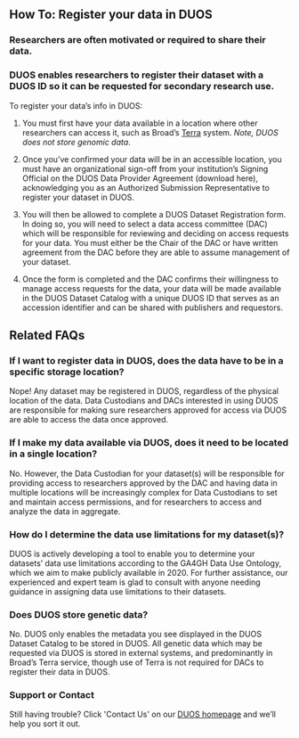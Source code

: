 ## How To: Register your data in DUOS


### Researchers are often motivated or required to share their data.

### DUOS enables researchers to register their dataset with a DUOS ID so it can be requested for secondary research use. 

To register your data’s info in DUOS:
1. You must first have your data available in a location where other researchers can access it, such as Broad’s [Terra](https://app.terra.bio) system. _Note, DUOS does not store genomic data_.

2. Once you’ve confirmed your data will be in an accessible location, you must have an organizational sign-off from your institution’s Signing Official on the DUOS Data Provider Agreement (download here), acknowledging you as an Authorized Submission Representative to register your dataset in DUOS.

3. You will then be allowed to complete a DUOS Dataset Registration form. In doing so, you will need to select a data access committee (DAC) which will be responsible for reviewing and deciding on access requests for your data. You must either be the Chair of the DAC or have written agreement from the DAC before they are able to assume management of your dataset. 

4. Once the form is completed and the DAC confirms their willingness to manage access requests for the data, your data will be made available in the DUOS Dataset Catalog with a unique DUOS ID that serves as an accession identifier and can be shared with publishers and requestors. 

## Related FAQs

### If I want to register data in DUOS, does the data have to be in a specific storage location?
Nope! Any dataset may be registered in DUOS, regardless of the physical location of the data. Data Custodians and DACs interested in using DUOS are responsible for making sure researchers approved for access via DUOS are able to access the data once approved.
### If I make my data available via DUOS, does it need to be located in a single location?
No. However, the Data Custodian for your dataset(s) will be responsible for providing access to researchers approved by the DAC and having data in multiple locations will be increasingly complex for Data Custodians to set and maintain access permissions, and for researchers to access and analyze the data in aggregate.
### How do I determine the data use limitations for my dataset(s)?
DUOS is actively developing a tool to enable you to determine your datasets’ data use limitations according to the GA4GH Data Use Ontology, which we aim to make publicly available in 2020. For further assistance, our experienced and expert team is glad to consult with anyone needing guidance in assigning data use limitations to their datasets.
### Does DUOS store genetic data?
No. DUOS only enables the metadata you see displayed in the DUOS Dataset Catalog to be stored in DUOS. All genetic data which may be requested via DUOS is stored in external systems, and predominantly in Broad’s Terra service, though use of Terra is not required for DACs to register their data in DUOS.

### Support or Contact

Still having trouble? Click 'Contact Us' on our [DUOS homepage](https://duos.broadinstitute.org/home) and we’ll help you sort it out.
